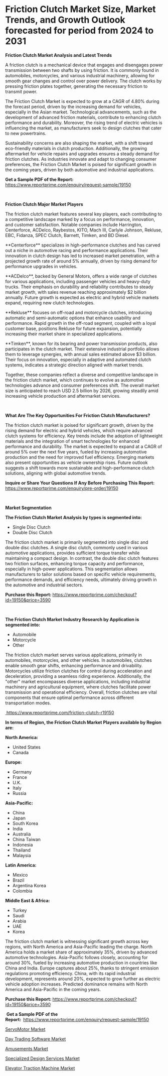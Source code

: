 <p><h1>Friction Clutch Market Size, Market Trends, and Growth Outlook forecasted for period from 2024 to 2031</h1></p><p><strong>Friction Clutch Market Analysis and Latest Trends</strong></p>
<p><p>A friction clutch is a mechanical device that engages and disengages power transmission between two shafts by using friction. It is commonly found in automobiles, motorcycles, and various industrial machinery, allowing for smooth gear changes and control over power delivery. The clutch works by pressing friction plates together, generating the necessary friction to transmit power. </p><p>The Friction Clutch Market is expected to grow at a CAGR of 4.80% during the forecast period, driven by the increasing demand for vehicles, especially in the Asian market. Technological advancements, such as the development of advanced friction materials, contribute to enhancing clutch performance and durability. Moreover, the rising trend of electric vehicles is influencing the market, as manufacturers seek to design clutches that cater to new powertrains. </p><p>Sustainability concerns are also shaping the market, with a shift toward eco-friendly materials in clutch production. Additionally, the growing aftermarket for vehicle repairs and upgrades ensures a steady demand for friction clutches. As industries innovate and adapt to changing consumer preferences, the Friction Clutch Market is poised for significant growth in the coming years, driven by both automotive and industrial applications.</p></p>
<p><strong>Get a Sample PDF of the Report:&nbsp;</strong> <a href="https://www.reportprime.com/enquiry/request-sample/19150?utm_campaign=75&utm_medium=2&utm_source=Github&utm_content=ia&utm_term=22112024&utm_id=friction-clutch">https://www.reportprime.com/enquiry/request-sample/19150</a></p>
<p>&nbsp;</p>
<p><strong>Friction Clutch Major Market Players</strong></p>
<p><p>The friction clutch market features several key players, each contributing to a competitive landscape marked by a focus on performance, innovation, and customer satisfaction. Notable companies include Harrington, Centerforce, ACDelco, Raybestos, KITO, Mach III, Carlyle Johnson, Rekluse, EBC, Fidanza, SPEC Clutch, Barnett, Timken, and BD Diesel.</p><p>**Centerforce** specializes in high-performance clutches and has carved out a niche in automotive racing and performance applications. Their innovation in clutch design has led to increased market penetration, with a projected growth rate of around 5% annually, driven by rising demand for performance upgrades in vehicles.</p><p>**ACDelco**, backed by General Motors, offers a wide range of clutches for various applications, including passenger vehicles and heavy-duty trucks. Their emphasis on durability and reliability contributes to steady market growth, with sales revenue reaching approximately $2 billion annually. Future growth is expected as electric and hybrid vehicle markets expand, requiring new clutch technologies.</p><p>**Rekluse** focuses on off-road and motorcycle clutches, introducing automatic and semi-automatic options that enhance usability and performance. Rapid growth in the off-road segment, coupled with a loyal customer base, positions Rekluse for future expansion, potentially increasing their market share in specialized applications.</p><p>**Timken**, known for its bearing and power transmission products, also participates in the clutch market. Their extensive industrial portfolio allows them to leverage synergies, with annual sales estimated above $3 billion. Their focus on innovation, especially in adaptive and automated clutch systems, indicates a strategic direction aligned with market trends.</p><p>Together, these companies reflect a diverse and competitive landscape in the friction clutch market, which continues to evolve as automotive technologies advance and consumer preferences shift. The overall market size is anticipated to reach USD 2.5 billion by 2026, growing steadily amid increasing vehicle production and aftermarket services.</p></p>
<p>&nbsp;</p>
<p><strong>What Are The Key Opportunities For Friction Clutch Manufacturers?</strong></p>
<p><p>The friction clutch market is poised for significant growth, driven by the rising demand for electric and hybrid vehicles, which require advanced clutch systems for efficiency. Key trends include the adoption of lightweight materials and the integration of smart technologies for enhanced performance and durability. The market is expected to expand at a CAGR of around 5% over the next five years, fueled by increasing automotive production and the need for improved fuel efficiency. Emerging markets also present opportunities as vehicle ownership rises. Future outlook suggests a shift towards more sustainable and high-performance clutch solutions, aligning with global automotive trends.</p></p>
<p><strong>Inquire or Share Your Questions If Any Before Purchasing This Report:</strong> <a href="https://www.reportprime.com/enquiry/pre-order/19150?utm_campaign=75&utm_medium=2&utm_source=Github&utm_content=ia&utm_term=22112024&utm_id=friction-clutch">https://www.reportprime.com/enquiry/pre-order/19150</a></p>
<p>&nbsp;</p>
<p><strong>Market Segmentation</strong></p>
<p><strong>The Friction Clutch Market Analysis by types is segmented into:</strong></p>
<p><ul><li>Single Disc Clutch</li><li>Double Disc Clutch</li></ul></p>
<p><p>The friction clutch market is primarily segmented into single disc and double disc clutches. A single disc clutch, commonly used in various automotive applications, provides sufficient torque transfer while maintaining a compact design. In contrast, the double disc clutch features two friction surfaces, enhancing torque capacity and performance, especially in high-power applications. This segmentation allows manufacturers to tailor solutions based on specific vehicle requirements, performance demands, and efficiency needs, ultimately driving growth in the automotive and industrial sectors.</p></p>
<p><strong>Purchase this Report:&nbsp;</strong><a href="https://www.reportprime.com/checkout?id=19150&price=3590&utm_campaign=75&utm_medium=2&utm_source=Github&utm_content=ia&utm_term=22112024&utm_id=friction-clutch">https://www.reportprime.com/checkout?id=19150&price=3590</a></p>
<p>&nbsp;</p>
<p><strong>The Friction Clutch Market Industry Research by Application is segmented into:</strong></p>
<p><ul><li>Automobile</li><li>Motorcycle</li><li>Other</li></ul></p>
<p><p>The friction clutch market serves various applications, primarily in automobiles, motorcycles, and other vehicles. In automobiles, clutches enable smooth gear shifts, enhancing performance and drivability. Motorcycles utilize friction clutches for control during acceleration and deceleration, providing a seamless riding experience. Additionally, the "other" market encompasses diverse applications, including industrial machinery and agricultural equipment, where clutches facilitate power transmission and operational efficiency. Overall, friction clutches are vital components that ensure optimal performance across different transportation modes.</p></p>
<p><a href="https://www.reportprime.com/friction-clutch-r19150?utm_campaign=75&utm_medium=2&utm_source=Github&utm_content=ia&utm_term=22112024&utm_id=friction-clutch">&nbsp;https://www.reportprime.com/friction-clutch-r19150</a></p>
<p><strong>In terms of Region, the Friction Clutch Market Players available by Region are:</strong></p>
<p>
    <p> <strong> North America: </strong>
        <ul>
            <li>United States</li>
            <li>Canada</li>
        </ul>
        </p> 
    <p> <strong> Europe: </strong>
        <ul>
            <li>Germany</li>
            <li>France</li>
            <li>U.K.</li>
            <li>Italy</li>
            <li>Russia</li>
        </ul>
        </p> 
    <p> <strong> Asia-Pacific: </strong>
        <ul>
            <li>China</li>
            <li>Japan</li>
            <li>South Korea</li>
            <li>India</li>
            <li>Australia</li>
            <li>China Taiwan</li>
            <li>Indonesia</li>
            <li>Thailand</li>
            <li>Malaysia</li>
        </ul>
        </p> 
    <p> <strong> Latin America: </strong>
        <ul>
            <li>Mexico</li>
            <li>Brazil</li>
            <li>Argentina Korea</li>
            <li>Colombia</li>
        </ul>
        </p> 
    <p> <strong> Middle East & Africa: </strong>
        <ul>
            <li>Turkey</li>
            <li>Saudi</li>
            <li>Arabia</li>
            <li>UAE</li>
            <li>Korea</li>
        </ul>
    </p>
    </p>
<p><p>The friction clutch market is witnessing significant growth across key regions, with North America and Asia-Pacific leading the charge. North America holds a market share of approximately 35%, driven by advanced automotive technologies. Asia-Pacific follows closely, accounting for around 30%, fueled by increasing automotive production in countries like China and India. Europe captures about 25%, thanks to stringent emission regulations promoting efficiency. China, with its rapid industrial development, represents around 20%, expected to grow further as electric vehicle adoption increases. Predicted dominance remains with North America and Asia-Pacific in the coming years.</p></p>
<p><strong>Purchase this Report: </strong><a href="https://www.reportprime.com/checkout?id=19150&price=3590&utm_campaign=75&utm_medium=2&utm_source=Github&utm_content=ia&utm_term=22112024&utm_id=friction-clutch">https://www.reportprime.com/checkout?id=19150&price=3590</a></p>
<p>&nbsp;<strong>Get a Sample PDF of the Report:&nbsp;&nbsp;</strong><a href="https://www.reportprime.com/enquiry/request-sample/19150?utm_campaign=75&utm_medium=2&utm_source=Github&utm_content=ia&utm_term=22112024&utm_id=friction-clutch">https://www.reportprime.com/enquiry/request-sample/19150</a></p>
<p><strong></strong></p>
<p><p><a href="https://github.com/shondapmbau/Market-Research-Report-List-1/blob/main/servomotor-market.md?utm_campaign=75&utm_medium=2&utm_source=Github&utm_content=ia&utm_term=22112024&utm_id=friction-clutch">ServoMotor Market</a></p><p><a href="https://www.linkedin.com/pulse/revenue-analysis-day-trading-software-market-projected-10-cagr-1lple?utm_campaign=75&utm_medium=2&utm_source=Github&utm_content=ia&utm_term=22112024&utm_id=friction-clutch">Day Trading Software Market</a></p><p><a href="https://issuu.com/reportprime-2/docs/amusements-market-size-2030.pptx_df496c811a0bc0?utm_campaign=75&utm_medium=2&utm_source=Github&utm_content=ia&utm_term=22112024&utm_id=friction-clutch">Amusements Market</a></p><p><a href="https://issuu.com/reportprime-2/docs/specialized-design-services-market-_295eaffcc781c7?utm_campaign=75&utm_medium=2&utm_source=Github&utm_content=ia&utm_term=22112024&utm_id=friction-clutch">Specialized Design Services Market</a></p><p><a href="https://github.com/MonroeBullock54/Market-Research-Report-List-1/blob/main/elevator-traction-machine-market.md?utm_campaign=75&utm_medium=2&utm_source=Github&utm_content=ia&utm_term=22112024&utm_id=friction-clutch">Elevator Traction Machine Market</a></p></p>